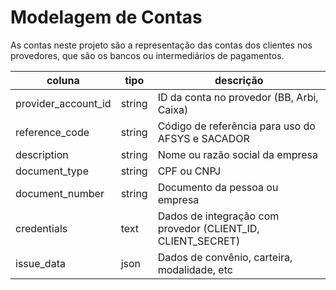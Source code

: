 # Modelagem de Contas

As contas neste projeto são a representação das contas dos clientes nos provedores, que são os bancos ou intermediários de pagamentos.

| coluna              | tipo     | descrição                                                    |
| ------------------- | -------- | ------------------------------------------------------------ |
| provider_account_id | string   | ID da conta no provedor (BB, Arbi, Caixa)                    |
| reference_code      | string   | Código de referência para uso do AFSYS e SACADOR             |
| description         | string   | Nome ou razão social da empresa                              |
| document_type       | string   | CPF ou CNPJ                                                  |
| document_number     | string   | Documento da pessoa ou empresa                               |
| credentials         | text     | Dados de integração com provedor (CLIENT_ID, CLIENT_SECRET)  |
| issue_data          | json     | Dados de convênio, carteira, modalidade, etc                 |
